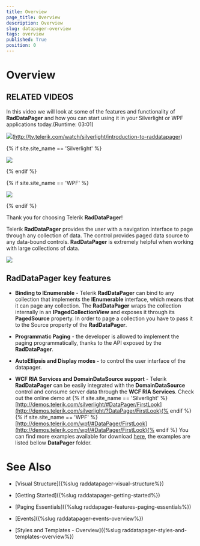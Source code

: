```yaml
---
title: Overview
page_title: Overview
description: Overview
slug: datapager-overview
tags: overview
published: True
position: 0
---
```


# Overview

## RELATED VIDEOS
 In this video we will look at some of the features and functionality of __RadDataPager__ and how you can start using it in your Silverlight or WPF applications today.(Runtime: 03:01)

![](images/datapager_introduction_video.png)(http://tv.telerik.com/watch/silverlight/introduction-to-raddatapager)



{% if site.site_name == 'Silverlight' %}

![](images/RadDataPager_SL.png)

{% endif %}

{% if site.site_name == 'WPF' %}

![](images/RadDataPager_WPF.png)

{% endif %}

Thank you for choosing Telerik __RadDataPager__!

Telerik __RadDataPager__ provides the user with a navigation interface to page through any collection of data. The control provides paged data source to any data-bound controls. __RadDataPager__ is extremely helpful when working with large collections of data. 

![](images/DataPager.jpg)

## RadDataPager key features

* __Binding to IEnumerable__ - Telerik __RadDataPager__ can bind to any collection that implements the __IEnumerable__ interface, which means that it can page any collection. The __RadDataPager__ wraps the collection internally in an __IPagedCollectionView__ and exposes it through its __PagedSource__ property. In order to page a collection you have to pass it to the Source property of the __RadDataPager__. 


* __Programmatic Paging__ - the developer is allowed to implement the paging programmatically, thanks to the API exposed by the __RadDataPager__. 


* __AutoEllipsis and Display modes -__ to control the user interface of the datapager. 


* __WCF RIA Services and DomainDataSource support__ - Telerik __RadDataPager__ can be easily integrated with the __DomainDataSource__ control and consume server data through the __WCF RIA Services__.  Check out the online demo at          {% if site.site_name == 'Silverlight' %}[http://demos.telerik.com/silverlight/#DataPager/FirstLook](http://demos.telerik.com/silverlight/?DataPager/FirstLook){% endif %}{% if site.site_name == 'WPF' %}[http://demos.telerik.com/wpf/#DataPager/FirstLook](http://demos.telerik.com/wpf/#DataPager/FirstLook){% endif %}          You can find more examples available for download [here](https://github.com/telerik/xaml-sdk), the examples are listed bellow __DataPager__ folder.
        

# See Also

 * [Visual Structure]({%slug raddatapager-visual-structure%})

 * [Getting Started]({%slug raddatapager-getting-started%})

 * [Paging Essentials]({%slug raddapager-features-paging-essentials%})

 * [Events]({%slug raddatapager-events-overview%})

 * [Styles and Templates - Overview]({%slug raddatapager-styles-and-templates-overview%})
